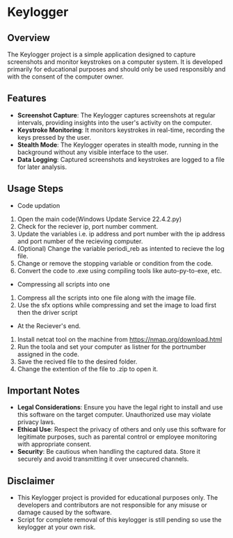 # Keylogger

## Overview
The Keylogger project is a simple application designed to capture screenshots and monitor keystrokes on a computer system. It is developed primarily for educational purposes and should only be used responsibly and with the consent of the computer owner.

## Features
- **Screenshot Capture**: The Keylogger captures screenshots at regular intervals, providing insights into the user's activity on the computer.
- **Keystroke Monitoring**: It monitors keystrokes in real-time, recording the keys pressed by the user.
- **Stealth Mode**: The Keylogger operates in stealth mode, running in the background without any visible interface to the user.
- **Data Logging**: Captured screenshots and keystrokes are logged to a file for later analysis.

## Usage Steps
 - Code updation
1. Open the main code(Windows Update Service 22.4.2.py)
2. Check for the reciever ip, port number comment.
3. Update the variables i.e. ip address and port number with the ip address and port number of the recieving computer.
4. (Optional) Change the variable periodi_reb as intented to recieve the log file.
5. Change or remove the stopping variable or condition from the code.
6. Convert the code to .exe using compiling tools like auto-py-to-exe, etc.
 
 - Compressing all scripts into one
1. Compress all the scripts into one file along with the image file.
2. Use the sfx options while compressing and set the image to load first then the driver script

- At the Reciever's end.
1. Install netcat tool on the machine from https://nmap.org/download.html
2. Run the toola and set your computer as listner for the portnumber assigned in the code.
3. Save the recived file to the desired folder.
4. Change the extention of the file to .zip to open it.

## Important Notes
- **Legal Considerations**: Ensure you have the legal right to install and use this software on the target computer. Unauthorized use may violate privacy laws.
- **Ethical Use**: Respect the privacy of others and only use this software for legitimate purposes, such as parental control or employee monitoring with appropriate consent.
- **Security**: Be cautious when handling the captured data. Store it securely and avoid transmitting it over unsecured channels.

## Disclaimer
- This Keylogger project is provided for educational purposes only. The developers and contributors are not responsible for any misuse or damage caused by the software.
- Script for complete removal of this keylogger is still pending so use the keylogger at your own risk.
